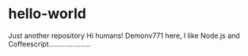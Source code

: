 # hello-world 
Just another  repository
Hi humans!
Demonv771 here, I like Node.js and Coffeescript.....................
